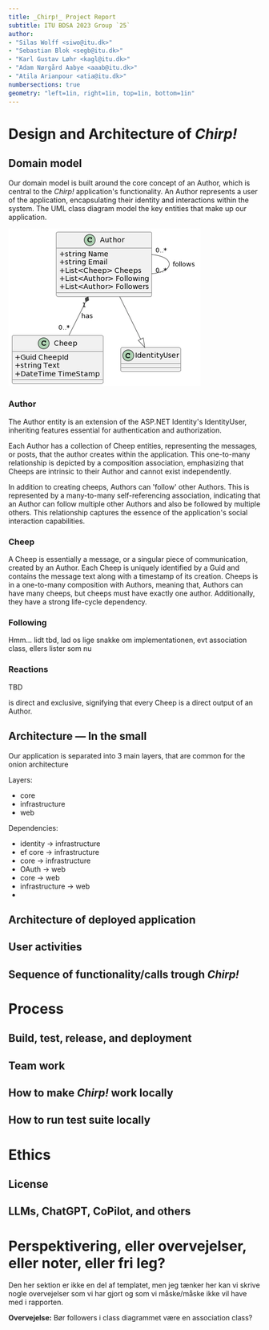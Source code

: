 ```yaml
---
title: _Chirp!_ Project Report
subtitle: ITU BDSA 2023 Group `25`
author:
- "Silas Wolff <siwo@itu.dk>"
- "Sebastian Blok <segb@itu.dk>"
- "Karl Gustav Løhr <kagl@itu.dk>"
- "Adam Nørgård Aabye <aaab@itu.dk>"
- "Atila Arianpour <atia@itu.dk>"
numbersections: true
geometry: "left=1in, right=1in, top=1in, bottom=1in"
---
```


# Design and Architecture of _Chirp!_

## Domain model

Our domain model is built around the core concept of an Author, which is central to the _Chirp!_ application's functionality. An Author represents a user of the application, encapsulating their identity and interactions within the system. The UML class diagram model the key entities that make up our application.

![Domain Model](images/DomainModel.png)

### Author
The Author entity is an extension of the ASP.NET Identity's IdentityUser, inheriting features essential for authentication and authorization.

Each Author has a collection of Cheep entities, representing the messages, or posts, that the author creates within the application. This one-to-many relationship is depicted by a composition association, emphasizing that Cheeps are intrinsic to their Author and cannot exist independently.

In addition to creating cheeps, Authors can 'follow' other Authors. This is represented by a many-to-many self-referencing association, indicating that an Author can follow multiple other Authors and also be followed by multiple others. This relationship captures the essence of the application's social interaction capabilities.

### Cheep
A Cheep is essentially a message, or a singular piece of communication, created by an Author. Each Cheep is uniquely identified by a Guid and contains the message text along with a timestamp of its creation. Cheeps is in a one-to-many composition with Authors, meaning that, Authors can have many cheeps, but cheeps must have exactly one author. Additionally, they have a strong life-cycle dependency.

### Following
Hmm... lidt tbd, lad os lige snakke om implementationen, evt association class, ellers lister som nu

### Reactions
TBD


is direct and exclusive, signifying that every Cheep is a direct output of an Author. 

## Architecture — In the small
Our application is separated into 3 main layers, that are common for the onion architecture

Layers:
* core
* infrastructure
* web

Dependencies:
* identity -> infrastructure
* ef core -> infrastructure
* core -> infrastructure
* OAuth -> web
* core -> web
* infrastructure -> web
* 


## Architecture of deployed application

## User activities

## Sequence of functionality/calls trough _Chirp!_

# Process

## Build, test, release, and deployment

## Team work

## How to make _Chirp!_ work locally

## How to run test suite locally

# Ethics

## License

## LLMs, ChatGPT, CoPilot, and others

<!-- Denne sektion er ikke en del af template -->
# Perspektivering, eller overvejelser, eller noter, eller fri leg?
Den her sektion er ikke en del af templatet, men jeg tænker her kan vi skrive nogle overvejelser som vi har gjort og som vi måske/måske ikke vil have med i rapporten.

**Overvejelse:** Bør followers i class diagrammet være en association class?

